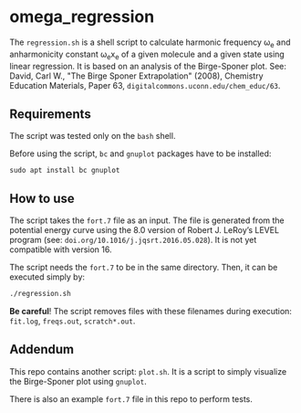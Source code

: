 # omega_regression
The `regression.sh` is a shell script to calculate harmonic frequency ω<sub>e</sub> and anharmonicity constant ω<sub>e</sub>x<sub>e</sub> of a given molecule and a given state using linear regression. It is based on an analysis of the Birge-Sponer plot. See: David, Carl W., "The Birge Sponer Extrapolation" (2008), Chemistry Education Materials, Paper 63, `digitalcommons.uconn.edu/chem_educ/63`.

## Requirements
The script was tested only on the `bash` shell.

Before using the script, `bc` and `gnuplot` packages have to be installed:
```
sudo apt install bc gnuplot 
```

## How to use

The script takes the `fort.7` file as an input. 
The file is generated from the potential energy curve using the 8.0 version of Robert J. LeRoy’s LEVEL program (see: `doi.org/10.1016/j.jqsrt.2016.05.028`). 
It is not yet compatible with version 16.

The script needs the `fort.7` to be in the same directory. Then, it can be executed simply by:
```sh
./regression.sh
```

**Be careful**! The script removes files with these filenames during execution: `fit.log`, `freqs.out`, `scratch*.out`.

## Addendum
This repo contains another script: `plot.sh`. It is a script to simply visualize the Birge-Sponer plot using `gnuplot`.

There is also an example `fort.7` file in this repo to perform tests.
